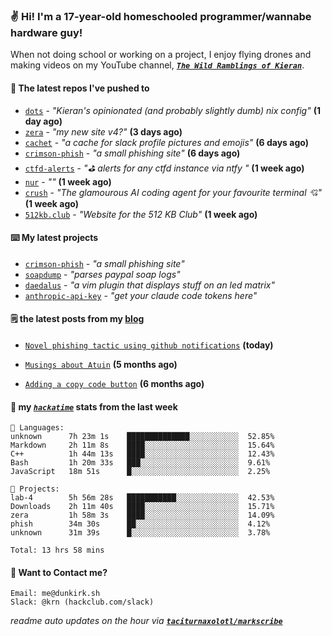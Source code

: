 ### ✌️ Hi! I'm a 17-year-old homeschooled programmer/wannabe hardware guy!

When not doing school or working on a project, I enjoy flying drones and making videos on my YouTube channel, [**_`The Wild Ramblings of Kieran`_**](https://youtube.com/@kieran.rambles).

#### 👷 The latest repos I've pushed to

- [`dots`](https://github.com/taciturnaxolotl/dots) - _"Kieran's opinionated (and probably slightly dumb) nix config"_ **(1 day ago)**
- [`zera`](https://github.com/taciturnaxolotl/zera) - _"my new site v4?"_ **(3 days ago)**
- [`cachet`](https://github.com/taciturnaxolotl/cachet) - _"a cache for slack profile pictures and emojis"_ **(6 days ago)**
- [`crimson-phish`](https://github.com/taciturnaxolotl/crimson-phish) - _"a small phishing site"_ **(6 days ago)**
- [`ctfd-alerts`](https://github.com/taciturnaxolotl/ctfd-alerts) - _"⛳ alerts for any ctfd instance via ntfy "_ **(1 week ago)**
- [`nur`](https://github.com/charmbracelet/nur) - _""_ **(1 week ago)**
- [`crush`](https://github.com/charmbracelet/crush) - _"The glamourous AI coding agent for your favourite terminal 💘"_ **(1 week ago)**
- [`512kb.club`](https://github.com/kevquirk/512kb.club) - _"Website for the 512 KB Club"_ **(1 week ago)**

#### ⌨️ My latest projects

- [`crimson-phish`](https://github.com/taciturnaxolotl/crimson-phish) - _"a small phishing site"_
- [`soapdump`](https://github.com/taciturnaxolotl/soapdump) - _"parses paypal soap logs"_
- [`daedalus`](https://github.com/taciturnaxolotl/daedalus) - _"a vim plugin that displays stuff on an led matrix"_
- [`anthropic-api-key`](https://github.com/taciturnaxolotl/anthropic-api-key) - _"get your claude code tokens here"_

#### 🗒️ the latest posts from my [blog](https://dunkirk.sh)

- [`Novel phishing tactic using github notifications`](https://dunkirk.sh/blog/github-phishing/) **(today)**

- [`Musings about Atuin`](https://dunkirk.sh/blog/atuin/) **(5 months ago)**

- [`Adding a copy code button`](https://dunkirk.sh/blog/adding-a-copy-button/) **(6 months ago)**



#### 📡 my [_`hackatime`_](https://waka.hackclub.com) stats from the last week

```text
💾 Languages:
unknown      7h 23m 1s    ██████████████░░░░░░░░░░░  52.85%
Markdown     2h 11m 8s    ████░░░░░░░░░░░░░░░░░░░░░  15.64%
C++          1h 44m 13s   ████░░░░░░░░░░░░░░░░░░░░░  12.43%
Bash         1h 20m 33s   ███░░░░░░░░░░░░░░░░░░░░░░  9.61%
JavaScript   18m 51s      █░░░░░░░░░░░░░░░░░░░░░░░░  2.25%

💼 Projects:
lab-4        5h 56m 28s   ███████████░░░░░░░░░░░░░░  42.53%
Downloads    2h 11m 40s   ████░░░░░░░░░░░░░░░░░░░░░  15.71%
zera         1h 58m 3s    ████░░░░░░░░░░░░░░░░░░░░░  14.09%
phish        34m 30s      ██░░░░░░░░░░░░░░░░░░░░░░░  4.12%
unknown      31m 39s      █░░░░░░░░░░░░░░░░░░░░░░░░  3.78%

Total: 13 hrs 58 mins
```

#### 📮 Want to Contact me?

```text
Email: me@dunkirk.sh
Slack: @krn (hackclub.com/slack)
```

_readme auto updates on the hour via [**`taciturnaxolotl/markscribe`**](https://github.com/taciturnaxolotl/markscribe)_
